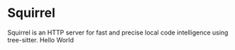 # Squirrel

Squirrel is an HTTP server for fast and precise local code intelligence using tree-sitter.
Hello World
